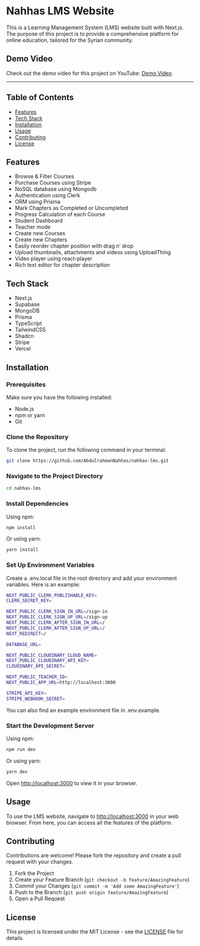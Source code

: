 # Nahhas LMS Website

This is a Learning Management System (LMS) website built with Next.js. The purpose of this project is to provide a comprehensive platform for online education, tailored for the Syrian community.

## Demo Video

Check out the demo video for this project on YouTube: [Demo Video](https://youtu.be/0g7wvi6tehQ)

---

## Table of Contents
- [Features](#features)
- [Tech Stack](#tech-stack)
- [Installation](#installation)
- [Usage](#usage)
- [Contributing](#contributing)
- [License](#license)

## Features
- Browse & Filter Courses
- Purchase Courses using Stripe
- NoSQL database using Mongodb
- Authentication using Clerk
- ORM using Prisma
- Mark Chapters as Completed or Uncompleted
- Progress Calculation of each Course
- Student Dashboard
- Teacher mode
- Create new Courses
- Create new Chapters
- Easily reorder chapter position with drag n’ drop
- Upload thumbnails, attachments and videos using UploadThing
- Video player using react-player
- Rich text editor for chapter description

## Tech Stack
- Next.js
- Supabase
- MongoDB
- Prisma
- TypeScript
- TailwindCSS
- Shadcn
- Stripe
- Vercel

## Installation

### Prerequisites
Make sure you have the following installed:
- Node.js
- npm or yarn
- Git

### Clone the Repository
To clone the project, run the following command in your terminal:

```bash
git clone https://github.com/AbdulrahmanNahhas/nahhas-lms.git
```

### Navigate to the Project Directory
```bash
cd nahhas-lms
```

### Install Dependencies

Using npm:
```bash
npm install
```
Or using yarn:
```bash
yarn install
```

### Set Up Environment Variables

Create a .env.local file in the root directory and add your environment variables. Here is an example:
```bash
NEXT_PUBLIC_CLERK_PUBLISHABLE_KEY=
CLERK_SECRET_KEY=

NEXT_PUBLIC_CLERK_SIGN_IN_URL=/sign-in
NEXT_PUBLIC_CLERK_SIGN_UP_URL=/sign-up
NEXT_PUBLIC_CLERK_AFTER_SIGN_IN_URL=/
NEXT_PUBLIC_CLERK_AFTER_SIGN_UP_URL=/
NEXT_REDIRECT=/

DATABASE_URL=

NEXT_PUBLIC_CLOUDINARY_CLOUD_NAME=
NEXT_PUBLIC_CLOUDINARY_API_KEY=
CLOUDINARY_API_SECRET=

NEXT_PUBLIC_TEACHER_ID=
NEXT_PUBLIC_APP_URL=http://localhost:3000

STRIPE_API_KEY=
STRIPE_WEBHOOK_SECRET=
```
You can also find an example environment file in .env.example.

### Start the Development Server

Using npm:
```bash
npm run dev
```
Or using yarn:
```bash
yarn dev
```

Open [http://localhost:3000](http://localhost:3000) to view it in your browser.

## Usage

To use the LMS website, navigate to [http://localhost:3000](http://localhost:3000) in your web browser. From here, you can access all the features of the platform.

## Contributing

Contributions are welcome! Please fork the repository and create a pull request with your changes. 

1. Fork the Project
2. Create your Feature Branch (`git checkout -b feature/AmazingFeature`)
3. Commit your Changes (`git commit -m 'Add some AmazingFeature'`)
4. Push to the Branch (`git push origin feature/AmazingFeature`)
5. Open a Pull Request

## License
This project is licensed under the MIT License - see the [LICENSE](LICENSE) file for details.
